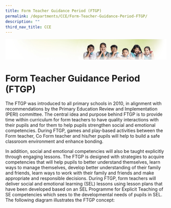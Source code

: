```yaml
---
title: Form Teacher Guidance Period (FTGP)
permalink: /departments/CCE/Form-Teacher-Guidance-Period-FTGP/
description: ""
third_nav_title: CCE
---
```

![](/images/Banner.jpg)

Form Teacher Guidance Period (FTGP)
===================================

The FTGP was introduced to all primary schools in 2010, in alignment with recommendations by the Primary Education Review and Implementation (PERI) committee. The central idea and purpose behind FTGP is to provide time within curriculum for form teachers to have quality interactions with their pupils and for them to help pupils strengthen social and emotional competencies. During FTGP, games and play-based activities between the Form teacher, Co Form teacher and his/her pupils will help to build a safe classroom environment and enhance bonding.

In addition, social and emotional competencies will also be taught explicitly through engaging lessons. The FTGP is designed with strategies to acquire competencies that will help pupils to better understand themselves, learn ways to manage themselves, develop better understanding of their family and friends, learn ways to work with their family and friends and make appropriate and responsible decisions. During FTGP, form teachers will deliver social and emotional learning (SEL) lessons using lesson plans that have been developed based on an SEL Programme for Explicit Teaching of SE competencies which sees to the developmental needs of pupils in SEL. The following diagram illustrates the FTGP concept: